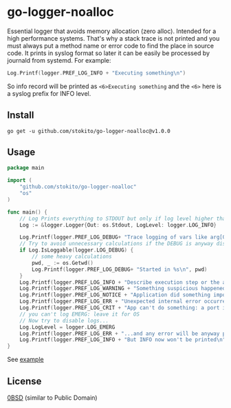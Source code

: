 # go-logger-noalloc
Essential logger that avoids memory allocation (zero alloc). Intended for a high performance systems.
That's why a stack trace is not printed and you must always put a method name or error code to find the place in source code.
It prints in syslog format so later it can be easily be processed by journald from systemd.
For example:
```go
Log.Printf(logger.PREF_LOG_INFO + "Executing something\n")
```
So info record will be printed as `<6>Executing something` and the `<6>` here is a syslog prefix for INFO level.

## Install

    go get -u github.com/stokito/go-logger-noalloc@v1.0.0

## Usage

```go
package main

import (
	"github.com/stokito/go-logger-noalloc"
	"os"
)

func main() {
	// Log Prints everything to STDOUT but only if log level higher than INFO 
    Log := &logger.Logger{Out: os.Stdout, LogLevel: logger.LOG_INFO}

	Log.Printf(logger.PREF_LOG_DEBUG+ "Trace logging of vars like arg[0]: %s\n", os.Args[0])
	// Try to avoid unnecessary calculations if the DEBUG is anyway disabled
	if Log.IsLoggable(logger.LOG_DEBUG) {
		// some heavy calculations
		pwd, _ := os.Getwd()
		Log.Printf(logger.PREF_LOG_DEBUG+ "Started in %s\n", pwd)
	}
	Log.Printf(logger.PREF_LOG_INFO + "Describe execution step or the app sends/received a request from external system, minor error occurred like a timeout\n")
	Log.Printf(logger.PREF_LOG_WARNING + "Something suspicious happened, used deprecated API or an error occurred because a request is invalid\n")
	Log.Printf(logger.PREF_LOG_NOTICE + "Application did something important: processed a request, finished processing\n")
	Log.Printf(logger.PREF_LOG_ERR + "Unexpected internal error occurred: invalid request format\n")
	Log.Printf(logger.PREF_LOG_CRIT + "App can't do something: a port is already taken, missing config etc, fatal panic\n")
	// you can't log EMERG: leave it for OS
	// Now try to disable logs...
	Log.LogLevel = logger.LOG_EMERG
	Log.Printf(logger.PREF_LOG_ERR + "...and any error will be anyway printed\n")
	Log.Printf(logger.PREF_LOG_INFO + "But INFO now won't be printed\n")
}
```

See [example](examples/log_example.go)

## License
[0BSD](https://opensource.org/licenses/0BSD) (similar to Public Domain)